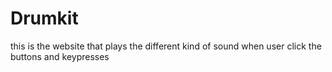 # Drumkit
this is the website that plays the different kind of sound when user click the buttons and keypresses
